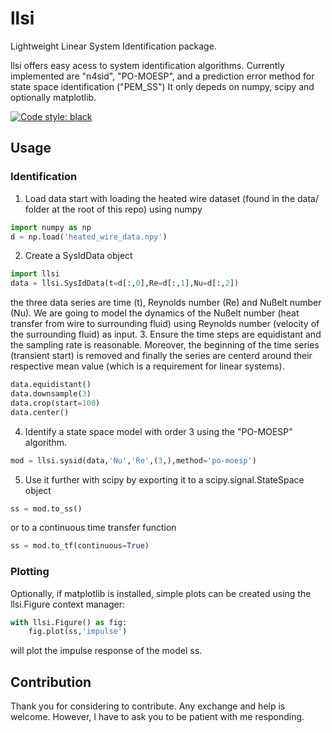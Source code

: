 # llsi
Lightweight Linear System Identification package.

llsi offers easy acess to system identification algorithms. Currently implemented are "n4sid", "PO-MOESP", and a prediction error method for state space identification ("PEM_SS") It only depeds on numpy, scipy and optionally matplotlib.

[![Code style: black](https://img.shields.io/badge/code%20style-black-000000.svg)](https://github.com/psf/black)

## Usage
### Identification
1. Load data
start with loading the heated wire dataset (found in the data/ folder at the root of this repo) using numpy
```python
import numpy as np
d = np.load('heated_wire_data.npy')
```
2. Create a SysIdData object
```python
import llsi
data = llsi.SysIdData(t=d[:,0],Re=d[:,1],Nu=d[:,2])
```
the three data series are time (t), Reynolds number (Re) and Nußelt number (Nu). We are going to model the dynamics of the Nußelt number (heat transfer from wire to surrounding fluid) using Reynolds number (velocity of the surrounding fluid) as input.
3. Ensure the time steps are equidistant and the sampling rate is reasonable. Moreover, the beginning of the time series (transient start) is removed and finally the series are centerd around their respective mean value (which is a requirement for linear systems).
```python
data.equidistant()
data.downsample(3)
data.crop(start=100)
data.center()
```
4. Identify a state space model with order 3 using the "PO-MOESP" algorithm.
```python
mod = llsi.sysid(data,'Nu','Re',(3,),method='po-moesp')
```
5. Use it further with scipy by exporting it to a scipy.signal.StateSpace object
```python
ss = mod.to_ss()
```
or to a continuous time transfer function
```python
ss = mod.to_tf(continuous=True)
```

### Plotting
Optionally, if matplotlib is installed, simple plots can be created using the llsi.Figure context manager:
```python
with llsi.Figure() as fig:
    fig.plot(ss,'impulse')
```
will plot the impulse response of the model ss.

## Contribution
Thank you for considering to contribute. Any exchange and help is welcome. However, I have to ask you to be patient with me responding.
